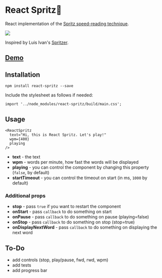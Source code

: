 # React Spritz🍷
React implementation of the [Spritz speed-reading technique](http://spritzinc.com/the-science).

![](https://raw.githubusercontent.com/vicrazumov/React.Spritz/master/media/sample.gif)

Inspired by Luis Ivan's [Spritzer](https://github.com/luisivan/spritzer).

## **[Demo](https://vicrazumov.com)**

## Installation
```
npm install react-spritz --save
```

Include the stylesheet as follows if needed:
```
import '../node_modules/react-spritz/build/main.css';
```
## Usage
```
<ReactSpritz
  text="Hi, this is React Spritz. Let's play!"
  wpm={400}
  playing
/>
```

* **text** - the text
* **wpm** - words per minute, how fast the words will be displayed
* **playing** - you can control the component by changing this property (```false```, by default)
* **startTimeout** - you can control the timeout on start (in ms, ```1000``` by default)

### Additional props

* **stop** - pass ```true``` if you want to restart the component
* **onStart** - pass ```callback``` to do something on start
* **onPause** - pass ```callback``` to do something on pause (playing=false)
* **onStop** - pass ```callback``` to do something on stop (stop=true)
* **onDisplayNextWord** - pass ```callback``` to do something on displaying the next word

## To-Do

* add controls (stop, play/pause, fwd, rwd, wpm)
* add tests
* add progress bar
